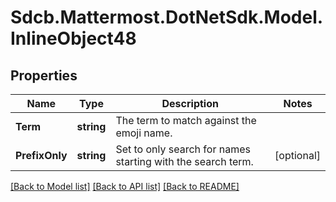 # Sdcb.Mattermost.DotNetSdk.Model.InlineObject48
## Properties

Name | Type | Description | Notes
------------ | ------------- | ------------- | -------------
**Term** | **string** | The term to match against the emoji name. | 
**PrefixOnly** | **string** | Set to only search for names starting with the search term. | [optional] 

[[Back to Model list]](../README.md#documentation-for-models) [[Back to API list]](../README.md#documentation-for-api-endpoints) [[Back to README]](../README.md)


